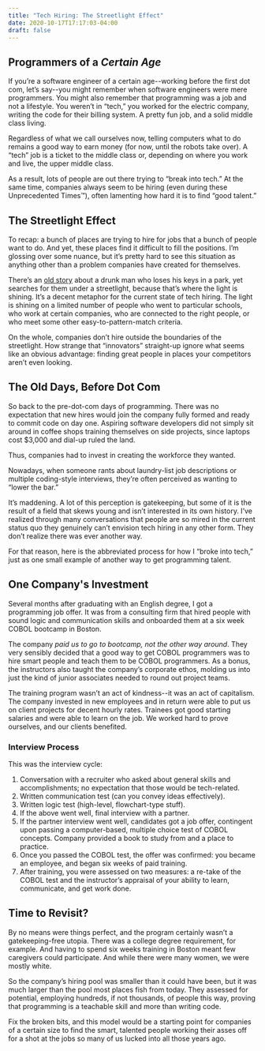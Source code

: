 ```yaml
---
title: "Tech Hiring: The Streetlight Effect"
date: 2020-10-17T17:17:03-04:00
draft: false
---
```


## Programmers of a _Certain Age_

If you’re a software engineer of a certain age--working before the first dot com, let’s say--you might remember when software engineers were mere programmers. You might also remember that programming was a job and not a lifestyle. You weren’t in “tech,” you worked for the electric company, writing the code for their billing system. A pretty fun job, and a solid middle class living.

Regardless of what we call ourselves now, telling computers what to do remains a good way to earn money (for now, until the robots take over). A “tech” job is a ticket to the middle class or, depending on where you work and live, the upper middle class.

As a result, lots of people are out there trying to “break into tech.” At the same time, companies always seem to be hiring (even during these Unprecedented Times™️), often lamenting how hard it is to find “good talent.”

## The Streetlight Effect

To recap: a bunch of places are trying to hire for jobs that a bunch of people want to do. And yet, these places find it difficult to fill the positions. I’m glossing over some nuance, but it’s pretty hard to see this situation as anything other than a problem companies have created for themselves.

There’s an [old story](https://en.wikipedia.org/wiki/Streetlight_effect) about a drunk man who loses his keys in a park, yet searches for them under a streetlight, because that’s where the light is shining. It’s a decent metaphor for the current state of tech hiring. The light is shining on a limited number of people who went to particular schools, who work at certain companies, who are connected to the right people, or who meet some other easy-to-pattern-match criteria.

On the whole, companies don’t hire outside the boundaries of the streetlight. How strange that “innovators” straight-up ignore what seems like an obvious advantage: finding great people in places your competitors aren’t even looking. 

## The Old Days, Before Dot Com

So back to the pre-dot-com days of programming. There was no expectation that new hires would join the company fully formed and ready to commit code on day one. Aspiring software developers did not simply sit around in coffee shops training themselves on side projects, since laptops cost $3,000 and dial-up ruled the land. 

Thus, companies had to invest in creating the workforce they wanted.

Nowadays, when someone rants about laundry-list job descriptions or multiple coding-style interviews, they’re often perceived as wanting to “lower the bar.” 

It’s maddening. A lot of this perception is gatekeeping, but some of it is the result of a field that skews young and isn’t interested in its own history. I’ve realized through many conversations that people are so mired in the current status quo they genuinely can’t envision tech hiring in any other form. They don’t realize there was ever another way.

For that reason, here is the abbreviated process for how I “broke into tech,” just as one small example of another way to get programming talent.

## One Company's Investment
 
Several months after graduating with an English degree, I got a programming job offer. It was from a consulting firm that hired people with sound logic and communication skills and onboarded them at a six week COBOL bootcamp in Boston.

The company _paid us to go to bootcamp, not the other way around_. They very sensibly decided that a good way to get COBOL programmers was to hire smart people and teach them to be COBOL programmers. As a bonus, the instructors also taught the company’s corporate ethos, molding us into just the kind of junior associates needed to round out project teams.

The training program wasn’t an act of kindness--it was an act of capitalism. The company invested in new employees and in return were able to put us on client projects for decent hourly rates. Trainees got good starting salaries and were able to learn on the job. We worked hard to prove ourselves, and our clients benefited.

### Interview Process

This was the interview cycle:

1. Conversation with a recruiter who asked about general skills and accomplishments; no expectation that those would be tech-related.
2. Written communication test (can you convey ideas effectively).
3. Written logic test (high-level, flowchart-type stuff).
4. If the above went well, final interview with a partner.
5. If the partner interview went well, candidates got a job offer, contingent upon passing a computer-based, multiple choice test of COBOL concepts. Company provided a book to study from and a place to practice.
6. Once you passed the COBOL test, the offer was confirmed: you became an employee, and began six weeks of paid training.
7. After training, you were assessed on two measures: a re-take of the COBOL test and the instructor’s appraisal of your ability to learn, communicate, and get work done.

## Time to Revisit?

By no means were things perfect, and the program certainly wasn’t a gatekeeping-free utopia. There was a college degree requirement, for example. And having to spend six weeks training in Boston meant few caregivers could participate. And while there were many women, we were mostly white.

So the company’s hiring pool was smaller than it could have been, but it was much larger than the pool most places fish from today. They assessed for potential, employing hundreds, if not thousands, of people this way, proving that programming is a teachable skill and more than writing code.

Fix the broken bits, and this model would be a starting point for companies of a certain size to find the smart, talented people working their asses off for a shot at the jobs so many of us lucked into all those years ago.


